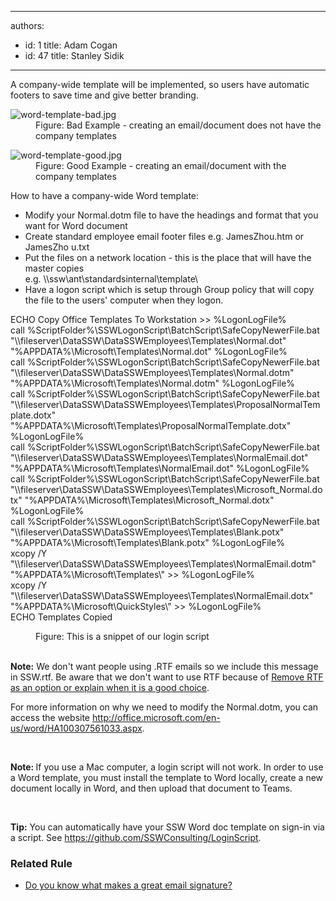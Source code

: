 

---
authors:
  - id: 1
    title: Adam Cogan
  - id: 47
    title: Stanley Sidik
---




<span class='intro'> A company-wide template will be implemented, so users have automatic footers to save time and give better branding.​​<br>
<dl class="badImage"><dt><img src="/PublishingImages/word-template-bad.jpg" alt="word-template-bad.jpg" /></dt><dd>Figure&#58; Bad Example - creating an email/document does not have the company templates</dd></dl><dl class="goodImage"><dt> <img src="/PublishingImages/word-template-good.jpg" alt="word-template-good.jpg" /></dt><dd>Figure&#58; Good Example - creating an email/document with the company templates​<br></dd></dl> </span>

<p>How to have a company-wide Word template&#58;<br></p><ul><li>Modify your Normal.dotm file to have the headings and format that you want for Word document</li><li>Create standard employee email footer files e.g. JamesZhou.htm or JamesZho u.txt</li><li>Put the files on a network location - this is the place that will have the master copies&#160;<br>e.g. \\ssw\ant\standardsinternal\template\</li><li>​Have a logon script which is setup through Group policy that will copy the file to the users' computer when they logon.<br></li></ul><div><p class="ssw15-rteElement-CodeArea">ECHO Copy Office Templates To Workstation &gt;&gt; %LogonLogFile%<br>call %ScriptFolder%\SSWLogonScript\BatchScript\SafeCopyNewerFile.bat &quot;\\fileserver\DataSSW\DataSSWEmployees\Templates\Normal.dot&quot; &quot;%APPDATA%\Microsoft\Templates\Normal.dot&quot; %LogonLogFile%<br>call %ScriptFolder%\SSWLogonScript\BatchScript\SafeCopyNewerFile.bat &quot;\\fileserver\DataSSW\DataSSWEmployees\Templates\Normal.dotm&quot; &quot;%APPDATA%\Microsoft\Templates\Normal.dotm&quot; %LogonLogFile%<br>call %ScriptFolder%\SSWLogonScript\BatchScript\SafeCopyNewerFile.bat &quot;\\fileserver\DataSSW\DataSSWEmployees\Templates\ProposalNormalTemplate.dotx&quot; &quot;%APPDATA%\Microsoft\Templates\ProposalNormalTemplate.dotx&quot; %LogonLogFile%<br>call %ScriptFolder%\SSWLogonScript\BatchScript\SafeCopyNewerFile.bat &quot;\\fileserver\DataSSW\DataSSWEmployees\Templates\NormalEmail.dot&quot; &quot;%APPDATA%\Microsoft\Templates\NormalEmail.dot&quot; %LogonLogFile%<br>call %ScriptFolder%\SSWLogonScript\BatchScript\SafeCopyNewerFile.bat &quot;\\fileserver\DataSSW\DataSSWEmployees\Templates\Microsoft_Normal.dotx&quot; &quot;%APPDATA%\Microsoft\Templates\Microsoft_Normal.dotx&quot; %LogonLogFile%<br>call %ScriptFolder%\SSWLogonScript\BatchScript\SafeCopyNewerFile.bat &quot;\\fileserver\DataSSW\DataSSWEmployees\Templates\Blank.potx&quot; &quot;%APPDATA%\Microsoft\Templates\Blank.potx&quot; %LogonLogFile%<br>xcopy /Y &quot;\\fileserver\DataSSW\DataSSWEmployees\Templates\NormalEmail.dotm&quot; &quot;%APPDATA%\Microsoft\Templates\&quot; &gt;&gt; %LogonLogFile%<br>xcopy /Y &quot;\\fileserver\DataSSW\DataSSWEmployees\Templates\NormalEmail.dotx&quot; &quot;%APPDATA%\Microsoft\QuickStyles\&quot; &gt;&gt; %LogonLogFile%<br>ECHO Templates Copied <br></p><dd class="ssw15-rteElement-FigureNormal">Figure&#58; This is a snippet of our login script<br>​&#160;<br></dd><p><b>Note&#58;</b> We don't want people using .RTF emails so we include this message in SSW.rtf. Be aware that we don't want to use RTF because of&#160;<a href="https&#58;//www.ssw.com.au/ssw/Standards/BetterSoftwareSuggestions/Outlook.aspx#RemoveRTF">Remove RTF as an option or explain when it is a good choice</a>.<br></p><p>For more information on why we need to modify the Normal.dotm, you can access the website <a href="https&#58;//www.ssw.com.au/ssw/Redirect/Microsoft/MSOfficeNormalTemplate.htm">http&#58;//office.microsoft.com/en-us/word/HA100307561033.aspx</a>. <br></p><p><br></p><p><b>Note&#58; </b>If you use a Mac computer, a login script will not work. In order to use a Word template, you must install the template to Word locally, create a new document locally in Word, and then upload that document to Teams.​<br></p><p><br></p><p class="ssw15-rteElement-YellowBorderBox"><b>Tip&#58;</b>&#160;You can automatically have your SSW Word doc template on&#160;sign-in via a script. See&#160;<a href="https&#58;//github.com/SSWConsulting/LoginScript">https&#58;//github.com/SSWConsulting/LoginScript</a>.<br></p><h3 class="ssw15-rteElement-H3">Related Rule <br></h3><ul><li><a href="/_layouts/15/FIXUPREDIRECT.ASPX?WebId=3dfc0e07-e23a-4cbb-aac2-e778b71166a2&amp;TermSetId=07da3ddf-0924-4cd2-a6d4-a4809ae20160&amp;TermId=73dea04c-b017-4c65-816e-aef8c84497be">Do you know what makes a great email signature? </a> <br><br></li></ul></div>


